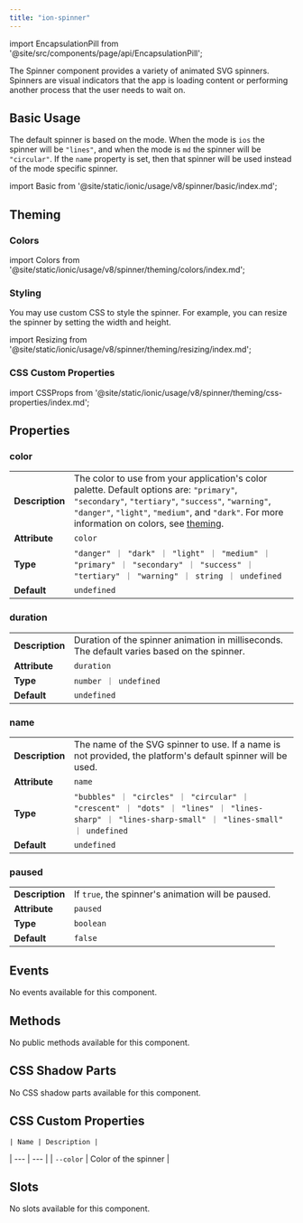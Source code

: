 ```yaml
---
title: "ion-spinner"
---
```


<head>
  <title>ion-spinner: Animated Spinner Icon Components and Properties</title>
  <meta name="description" content="The ion-spinner component provides a variety of animated SVG spinners. These icons indicate that the app is loading or performing another process to wait on." />
</head>

import EncapsulationPill from '@site/src/components/page/api/EncapsulationPill';

<EncapsulationPill type="shadow" />

The Spinner component provides a variety of animated SVG spinners. Spinners are visual indicators that the app is loading content or performing another process that the user needs to wait on.

## Basic Usage

The default spinner is based on the mode. When the mode is `ios` the spinner will be `"lines"`, and when the mode is `md` the spinner will be `"circular"`. If the `name` property is set, then that spinner will be used instead of the mode specific spinner.

import Basic from '@site/static/ionic/usage/v8/spinner/basic/index.md';

<Basic />

## Theming

### Colors

import Colors from '@site/static/ionic/usage/v8/spinner/theming/colors/index.md';

<Colors />

### Styling

You may use custom CSS to style the spinner. For example, you can resize the spinner by setting the width and height.

import Resizing from '@site/static/ionic/usage/v8/spinner/theming/resizing/index.md';

<Resizing />

### CSS Custom Properties

import CSSProps from '@site/static/ionic/usage/v8/spinner/theming/css-properties/index.md';

<CSSProps />

## Properties

### color

|                 |                                                                                                                                                                                                                                                                        |
| --------------- | ---------------------------------------------------------------------------------------------------------------------------------------------------------------------------------------------------------------------------------------------------------------------- |
| **Description** | The color to use from your application's color palette. Default options are: `"primary"`, `"secondary"`, `"tertiary"`, `"success"`, `"warning"`, `"danger"`, `"light"`, `"medium"`, and `"dark"`. For more information on colors, see [theming](/docs/theming/basics). |
| **Attribute**   | `color`                                                                                                                                                                                                                                                                |
| **Type**        | `"danger" ｜ "dark" ｜ "light" ｜ "medium" ｜ "primary" ｜ "secondary" ｜ "success" ｜ "tertiary" ｜ "warning" ｜ string ｜ undefined`                                                                                                                                 |
| **Default**     | `undefined`                                                                                                                                                                                                                                                            |

### duration

|                 |                                                                                             |
| --------------- | ------------------------------------------------------------------------------------------- |
| **Description** | Duration of the spinner animation in milliseconds. The default varies based on the spinner. |
| **Attribute**   | `duration`                                                                                  |
| **Type**        | `number ｜ undefined`                                                                       |
| **Default**     | `undefined`                                                                                 |

### name

|                 |                                                                                                                                                 |
| --------------- | ----------------------------------------------------------------------------------------------------------------------------------------------- |
| **Description** | The name of the SVG spinner to use. If a name is not provided, the platform's default spinner will be used.                                     |
| **Attribute**   | `name`                                                                                                                                          |
| **Type**        | `"bubbles" ｜ "circles" ｜ "circular" ｜ "crescent" ｜ "dots" ｜ "lines" ｜ "lines-sharp" ｜ "lines-sharp-small" ｜ "lines-small" ｜ undefined` |
| **Default**     | `undefined`                                                                                                                                     |

### paused

|                 |                                                    |
| --------------- | -------------------------------------------------- |
| **Description** | If `true`, the spinner's animation will be paused. |
| **Attribute**   | `paused`                                           |
| **Type**        | `boolean`                                          |
| **Default**     | `false`                                            |

## Events

No events available for this component.

## Methods

No public methods available for this component.

## CSS Shadow Parts

No CSS shadow parts available for this component.

## CSS Custom Properties

    | Name | Description |

| --- | --- |
| `--color` | Color of the spinner |

## Slots

No slots available for this component.
